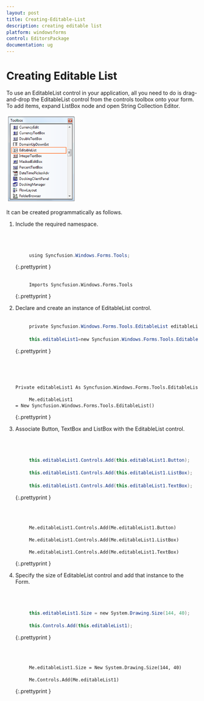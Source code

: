 ```yaml
---
layout: post
title: Creating-Editable-List
description: creating editable list
platform: windowsforms
control: EditorsPackage
documentation: ug
---
```


# Creating Editable List

To use an EditableList control in your application, all you need to do is drag-and-drop the EditableList control from the controls toolbox onto your form. To add items, expand ListBox node and open String Collection Editor.

![](Creating-Editable-List_images/Creating-Editable-List_img1.png)



It can be created programmatically as follows.

1. Include the required namespace.

   ~~~ cs



		using Syncfusion.Windows.Forms.Tools;

   ~~~
   {:.prettyprint }

   ~~~ vbnet

		Imports Syncfusion.Windows.Forms.Tools

   ~~~
   {:.prettyprint }

2. Declare and create an instance of EditableList control.

   ~~~ cs

		private Syncfusion.Windows.Forms.Tools.EditableList editableList1;

		this.editableList1=new Syncfusion.Windows.Forms.Tools.EditableList();

   ~~~
   {:.prettyprint }

   ~~~ vbnet



		Private editableList1 As Syncfusion.Windows.Forms.Tools.EditableList

		Me.editableList1 = New Syncfusion.Windows.Forms.Tools.EditableList()

   ~~~
   {:.prettyprint }

3. Associate Button, TextBox and ListBox with the EditableList control.

   ~~~ cs



		this.editableList1.Controls.Add(this.editableList1.Button);

		this.editableList1.Controls.Add(this.editableList1.ListBox);

		this.editableList1.Controls.Add(this.editableList1.TextBox);

   ~~~
   {:.prettyprint }

   ~~~ vbnet



		Me.editableList1.Controls.Add(Me.editableList1.Button)

		Me.editableList1.Controls.Add(Me.editableList1.ListBox)

		Me.editableList1.Controls.Add(Me.editableList1.TextBox)

   ~~~
   {:.prettyprint }

4. Specify the size of EditableList control and add that instance to the Form.

   ~~~ cs



		this.editableList1.Size = new System.Drawing.Size(144, 40);

		this.Controls.Add(this.editableList1);

   ~~~
   {:.prettyprint }

   ~~~ vbnet



		Me.editableList1.Size = New System.Drawing.Size(144, 40)

		Me.Controls.Add(Me.editableList1)

   ~~~
   {:.prettyprint }

